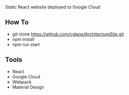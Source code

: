 Static React website deployed to Google Cloud


## How To
- git clone https://github.com/cglane/ArchitectureSite.git
- npm install
- npm run start

## Tools

- React
- Google Cloud
- Webpack
- Material Design

